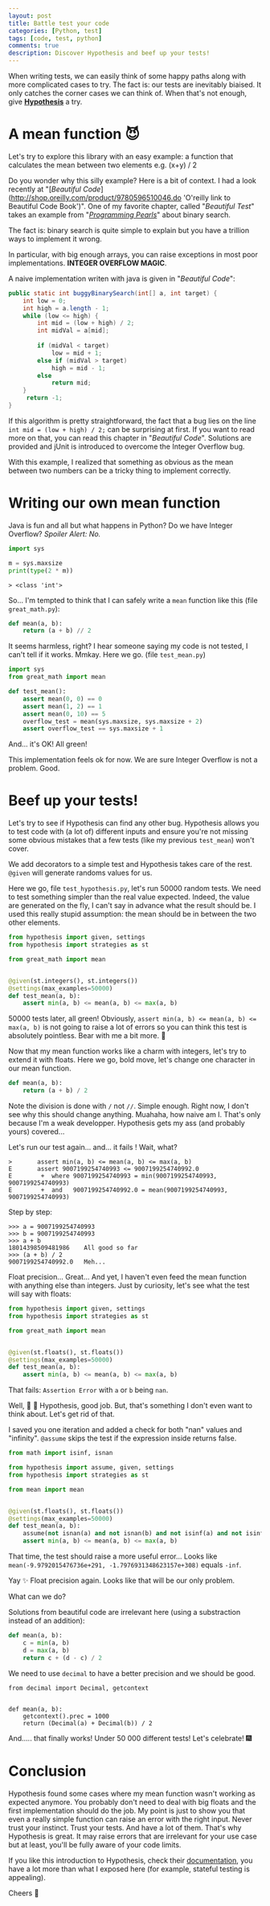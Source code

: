 ```yaml
---
layout: post
title: Battle test your code
categories: [Python, test]
tags: [code, test, python]
comments: true
description: Discover Hypothesis and beef up your tests!
---
```


When writing tests, we can easily think of some happy paths along with more complicated cases to try. The fact is: our tests are inevitably biaised. It only catches the corner cases we can think of. When that's not enough, give [**Hypothesis**](https://hypothesis.readthedocs.io/en/latest/) a try.

# A mean function :smiling_imp:

Let's try to explore this library with an easy example: a function that calculates the mean between two elements e.g. (x+y) / 2

Do you wonder why this silly example? Here is a bit of context.
I had a look recently at "[_Beautiful Code_](http://shop.oreilly.com/product/9780596510046.do 'O'reilly link to Beautiful Code Book')".
One of my favorite chapter, called "_Beautiful Test_" takes an example from "[_Programming Pearls_](https://www.amazon.com/Programming-Pearls-2nd-Jon-Bentley/dp/0201657880 "Amazon link to buy Progamming pearls")" about binary search.

The fact is: binary search is quite simple to explain but you have a trillion ways to implement it wrong.

In particular, with big enough arrays, you can raise exceptions in most poor implementations. **INTEGER OVERFLOW MAGIC**.

A naive implementation writen with java is given in "_Beautiful Code_":

```java
public static int buggyBinarySearch(int[] a, int target) {
    int low = 0;
    int high = a.length - 1;
    while (low <= high) {
        int mid = (low + high) / 2;
        int midVal = a[mid];
        
        if (midVal < target)
            low = mid + 1;
        else if (midVal > target)
            high = mid - 1;
        else
            return mid;
    }
     return -1;
}
```

If this algorithm is pretty straightforward, the fact that a bug lies on the line `int mid = (low + high) / 2;` can be surprising at first.
If you want to read more on that, you can read this chapter in "_Beautiful Code_". Solutions are provided and jUnit is introduced to overcome the Integer Overflow bug.

With this example, I realized that something as obvious as the mean between two numbers can be a tricky thing to implement correctly.

# Writing our own mean function

Java is fun and all but what happens in Python? Do we have Integer Overflow? *Spoiler Alert: No.*

```python
import sys

m = sys.maxsize
print(type(2 * m))
```
```
> <class 'int'>
```

So... I'm tempted to think that I can safely write a `mean` function like this (file `great_math.py`):

```python
def mean(a, b):
    return (a + b) // 2
```
It seems harmless, right? I hear someone saying my code is not tested, I can't tell if it works. Mmkay. Here we go. (file `test_mean.py`)

```python
import sys
from great_math import mean

def test_mean():
    assert mean(0, 0) == 0
    assert mean(1, 2) == 1
    assert mean(0, 10) == 5
    overflow_test = mean(sys.maxsize, sys.maxsize + 2)
    assert overflow_test == sys.maxsize + 1
```
And... it's OK! All green! 

This implementation feels ok for now. We are sure Integer Overflow is not a problem. Good.

# Beef up your tests!

Let's try to see if Hypothesis can find any other bug. Hypothesis allows you to test code with (a lot of) different inputs and ensure you're not missing some obvious mistakes that a few tests (like my previous `test_mean`) won't cover.

We add decorators to a simple test and Hypothesis takes care of the rest. `@given` will generate randoms values for us.

Here we go, file `test_hypothesis.py`, let's run 50000 random tests. We need to test something simpler than the real value expected. Indeed, the value are generated on the fly, I can't say in advance what the result should be. I used this really stupid assumption: the mean should be in between the two other elements.

```python
from hypothesis import given, settings
from hypothesis import strategies as st

from great_math import mean


@given(st.integers(), st.integers())
@settings(max_examples=50000)
def test_mean(a, b):
    assert min(a, b) <= mean(a, b) <= max(a, b)
```

50000 tests later, all green! Obviously, `assert min(a, b) <= mean(a, b) <= max(a, b)` is not going to raise a lot of errors so you can think this test is absolutely pointless. Bear with me a bit more. :bear:

Now that my mean function works like a charm with integers, let's try to extend it with floats. Here we go, bold move, let's change one character in our mean function.

```python
def mean(a, b):
    return (a + b) / 2
```
Note the division is done with `/` not `//`. Simple enough. Right now, I don't see why this should change anything. Muahaha, how naive am I. That's only because I'm a weak developper. Hypothesis gets my ass (and probably yours) covered...

Let's run our test again... and... it fails ! Wait, what?

```
>       assert min(a, b) <= mean(a, b) <= max(a, b)
E       assert 9007199254740993 <= 9007199254740992.0
E        +  where 9007199254740993 = min(9007199254740993, 9007199254740993)
E        +  and   9007199254740992.0 = mean(9007199254740993, 9007199254740993)
```

Step by step:
```
>>> a = 9007199254740993
>>> b = 9007199254740993
>>> a + b
18014398509481986    All good so far
>>> (a + b) / 2
9007199254740992.0   Meh...
```

Float precision... Great... And yet, I haven't even feed the mean function with anything else than integers. Just by curiosity, let's see what the test will say with floats:

```python
from hypothesis import given, settings
from hypothesis import strategies as st

from great_math import mean


@given(st.floats(), st.floats())
@settings(max_examples=50000)
def test_mean(a, b):
    assert min(a, b) <= mean(a, b) <= max(a, b)
```
That fails: `Assertion Error` with `a` or `b` being `nan`.

Well, :clap: :clap: Hypothesis, good job. But, that's something I don't even want to think about. Let's get rid of that.

I saved you one iteration and added a check for both "nan" values and "infinity".
`@assume` skips the test if the expression inside returns false.

```python
from math import isinf, isnan

from hypothesis import assume, given, settings
from hypothesis import strategies as st

from mean import mean


@given(st.floats(), st.floats())
@settings(max_examples=50000)
def test_mean(a, b):
    assume(not isnan(a) and not isnan(b) and not isinf(a) and not isinf(b))
    assert min(a, b) <= mean(a, b) <= max(a, b)
```
That time, the test should raise a more useful error...
Looks like `mean(-9.9792015476736e+291, -1.7976931348623157e+308)` equals `-inf`.

Yay :sparkles: Float precision again. Looks like that will be our only problem.

What can we do?

Solutions from beautiful code are irrelevant here (using a substraction instead of an addition):

```python
def mean(a, b):
    c = min(a, b)
    d = max(a, b)
    return c + (d - c) / 2 
```

We need to use `decimal` to have a better precision and we should be good.

```
from decimal import Decimal, getcontext


def mean(a, b):
    getcontext().prec = 1000
    return (Decimal(a) + Decimal(b)) / 2
```

And..... that finally works! Under 50 000 different tests! Let's celebrate! :fireworks:

# Conclusion

Hypothesis found some cases where my mean function wasn't working as expected anymore.
You probably don't need to deal with big floats and the first implementation should do the job. My point is just to show you that even a really simple function can raise an error with the right input. Never trust your instinct. Trust your tests. And have a lot of them. That's why Hypothesis is great. It may raise errors that are irrelevant for your use case but at least, you'll be fully aware of your code limits.

If you like this introduction to Hypothesis, check their [documentation](https://hypothesis.readthedocs.io/en/latest/quickstart.html 'Hypothesis documentation'), you have a lot more than what I exposed here (for example, stateful testing is appealing).


Cheers :beer:
